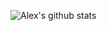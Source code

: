 ![Alex's github stats](https://github-readme-stats.vercel.app/api?username=AlexSimcock&count_private=true)
